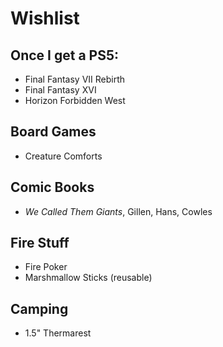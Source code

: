 # Wishlist

## Once I get a PS5:
* Final Fantasy VII Rebirth
* Final Fantasy XVI
* Horizon Forbidden West

## Board Games
* Creature Comforts

## Comic Books
* _We Called Them Giants_, Gillen, Hans, Cowles

## Fire Stuff
* Fire Poker
* Marshmallow Sticks (reusable)

## Camping
* 1.5" Thermarest

